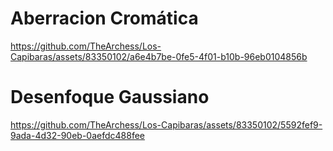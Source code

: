 # Aberracion Cromática

https://github.com/TheArchess/Los-Capibaras/assets/83350102/a6e4b7be-0fe5-4f01-b10b-96eb0104856b

# Desenfoque Gaussiano

https://github.com/TheArchess/Los-Capibaras/assets/83350102/5592fef9-9ada-4d32-90eb-0aefdc488fee
